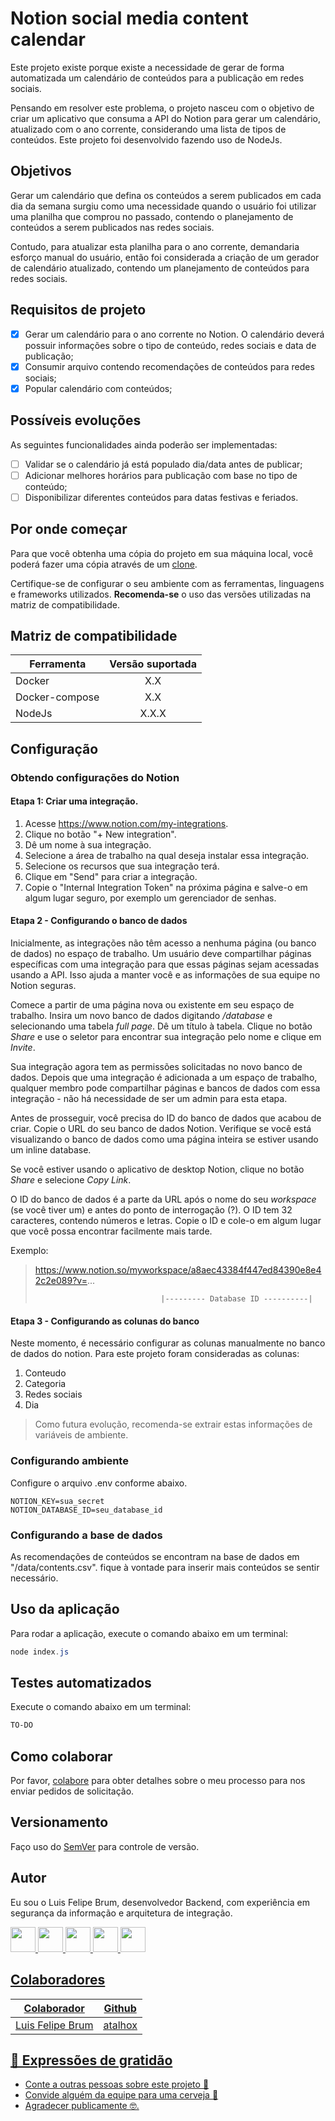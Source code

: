 # Notion social media content calendar

Este projeto existe porque existe a necessidade de gerar de forma automatizada um calendário de conteúdos para a publicação em redes sociais. 

Pensando em resolver este problema, o projeto nasceu com o objetivo de criar um aplicativo que consuma a API do Notion para gerar um calendário, atualizado com o ano corrente, considerando uma lista de tipos de conteúdos. Este projeto foi desenvolvido fazendo uso de NodeJs.

## Objetivos

Gerar um calendário que defina os conteúdos a serem publicados em cada dia da semana surgiu como uma necessidade quando o usuário foi utilizar uma planilha que comprou no passado, contendo o planejamento de conteúdos a serem publicados nas redes sociais. 

Contudo, para atualizar esta planilha para o ano corrente, demandaria esforço manual do usuário, então foi considerada a criação de um gerador de calendário atualizado, contendo um planejamento de conteúdos para redes sociais. 

## Requisitos de projeto

- [X] Gerar um calendário para o ano corrente no Notion. O calendário deverá possuir informações sobre o tipo de conteúdo, redes sociais e data de publicação;
- [X] Consumir arquivo contendo recomendações de conteúdos para redes sociais;
- [X] Popular calendário com conteúdos;

## Possíveis evoluções

As seguintes funcionalidades ainda poderão ser implementadas:
- [ ] Validar se o calendário já está populado dia/data antes de publicar;
- [ ] Adicionar melhores horários para publicação com base no tipo de conteúdo;
- [ ] Disponibilizar diferentes conteúdos para datas festivas e feriados.

## Por onde começar

Para que você obtenha uma cópia do projeto em sua máquina local, você poderá fazer uma cópia através de um [clone](https://docs.github.com/pt/repositories/creating-and-managing-repositories/cloning-a-repository).

Certifique-se de configurar o seu ambiente com as ferramentas, linguagens e frameworks utilizados. **Recomenda-se** o uso das versões utilizadas na matriz de compatibilidade. 

## Matriz de compatibilidade

| Ferramenta     | Versão suportada |
|----------------|:----------------:|
| Docker         |     X.X          |
| Docker-compose |     X.X          |
| NodeJs         |     X.X.X        |

## Configuração

### Obtendo configurações do Notion

#### Etapa 1: Criar uma integração.

1. Acesse https://www.notion.com/my-integrations.
2. Clique no botão "+ New integration".
3. Dê um nome à sua integração. 
4. Selecione a área de trabalho na qual deseja instalar essa integração.
5. Selecione os recursos que sua integração terá.
6. Clique em "Send" para criar a integração.
7. Copie o "Internal Integration Token" na próxima página e salve-o em algum lugar seguro, por exemplo um gerenciador de senhas.

#### Etapa 2 - Configurando o banco de dados

Inicialmente, as integrações não têm acesso a nenhuma página (ou banco de dados) no espaço de trabalho. Um usuário deve compartilhar páginas específicas com uma integração para que essas páginas sejam acessadas usando a API. Isso ajuda a manter você e as informações de sua equipe no Notion seguras.

Comece a partir de uma página nova ou existente em seu espaço de trabalho. Insira um novo banco de dados digitando */database* e selecionando uma tabela *full page*. Dê um título à tabela. Clique no botão *Share* e use o seletor para encontrar sua integração pelo nome e clique em *Invite*.

Sua integração agora tem as permissões solicitadas no novo banco de dados. Depois que uma integração é adicionada a um espaço de trabalho, qualquer membro pode compartilhar páginas e bancos de dados com essa integração - não há necessidade de ser um admin para esta etapa.

Antes de prosseguir, você precisa do ID do banco de dados que acabou de criar. Copie o URL do seu banco de dados Notion. Verifique se você está visualizando o banco de dados como uma página inteira se estiver usando um inline database.

Se você estiver usando o aplicativo de desktop Notion, clique no botão *Share* e selecione *Copy Link*.

O ID do banco de dados é a parte da URL após o nome do seu *workspace* (se você tiver um) e antes do ponto de interrogação (?). O ID tem 32 caracteres, contendo números e letras. Copie o ID e cole-o em algum lugar que você possa encontrar facilmente mais tarde.

Exemplo: 
>https://www.notion.so/myworkspace/a8aec43384f447ed84390e8e42c2e089?v=...
>                                 
>                                 |--------- Database ID ----------|

#### Etapa 3 - Configurando as colunas do banco

Neste momento, é necessário configurar as colunas manualmente no banco de dados do notion. Para este projeto foram consideradas as colunas: 

1. Conteudo
2. Categoria
3. Redes sociais
4. Dia

> Como futura evolução, recomenda-se extrair estas informações de variáveis de ambiente.

### Configurando ambiente

Configure o arquivo .env conforme abaixo.

```environment
NOTION_KEY=sua_secret
NOTION_DATABASE_ID=seu_database_id
```

### Configurando a base de dados

As recomendações de conteúdos se encontram na base de dados em "/data/contents.csv". fique à vontade para inserir mais conteúdos se sentir necessário. 

## Uso da aplicação

Para rodar a aplicação, execute o comando abaixo em um terminal:

```powershell
node index.js
```

## Testes automatizados

Execute o comando abaixo em um terminal:

```powershell
TO-DO
```

## Como colaborar

Por favor, [colabore](https://gist.github.com/atalhox/adb28140d9c08ce4d2b3ea6ddbe21c63) para obter detalhes sobre o meu processo para nos enviar pedidos de solicitação.

## Versionamento

Faço uso do [SemVer](http://semver.org/) para controle de versão.

## Autor

Eu sou o Luis Felipe Brum, desenvolvedor Backend, com experiência em segurança da informação e arquitetura de integração.

<a href="https://www.felipebrum.com"><img src="https://avatars.githubusercontent.com/u/53919226"  width="40"> <a href="https://br.linkedin.com/in/luisfelipebrum"><img src="https://cdn-icons-png.flaticon.com/512/174/174857.png"  width="40"> <a href="https://www.instagram.com/eunaoeradev"><img src="https://cdn-icons-png.flaticon.com/512/2111/2111463.png"  width="40"> <a href="https://www.tiktok.com/@eunaoeradev"><img src="https://i.pinimg.com/originals/22/0a/62/220a624ba2fa59ddda4db763f474f50f.jpg"  width="40">
<a href="https://twitter.com/eunaoeradev"><img src="https://raw.githubusercontent.com/rahuldkjain/github-profile-readme-generator/master/src/images/icons/Social/twitter.svg" width="40">
  
## Colaboradores

| Colaborador   | Github |
|--------------|:----------------:|
| Luis Felipe Brum | [atalhox](https://github.com/atalhox) |

## 🎁 Expressões de gratidão

* Conte a outras pessoas sobre este projeto 📢
* Convide alguém da equipe para uma cerveja 🍺
* Agradecer publicamente 🤓.
